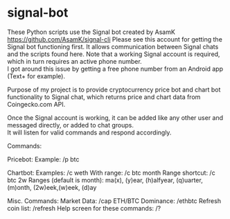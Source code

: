 # signal-bot

These Python scripts use the Signal bot created by AsamK https://github.com/AsamK/signal-cli
Please see this account for getting the Signal bot functioning first.  It allows communication between Signal chats and the scripts found here.
Note that a working Signal account is required, which in turn requires an active phone number.  
I got around this issue by getting a free phone number from an Android app (Text+ for example).


Purpose of my project is to provide cryptocurrency price bot and chart bot functionality to Signal chat, which returns price and chart data from Coingecko.com API.


Once the Signal account is working, it can be added like any other user and messaged directly, or added to chat groups.  
It will listen for valid commands and respond accordingly.


Commands:

Pricebot:
Example: /p btc

Chartbot:
Examples: /c weth
  With range: /c btc month
  Range shortcut: /c btc 2w
    Ranges (default is month): ma(x), (y)ear, (h)alfyear, (q)uarter, (m)onth, (2w)eek,(w)eek, (d)ay
        
Misc. Commands:
  Market Data: /cap
  ETH/BTC Dominance: /ethbtc
  Refresh coin list: /refresh
  Help screen for these commands: /?

